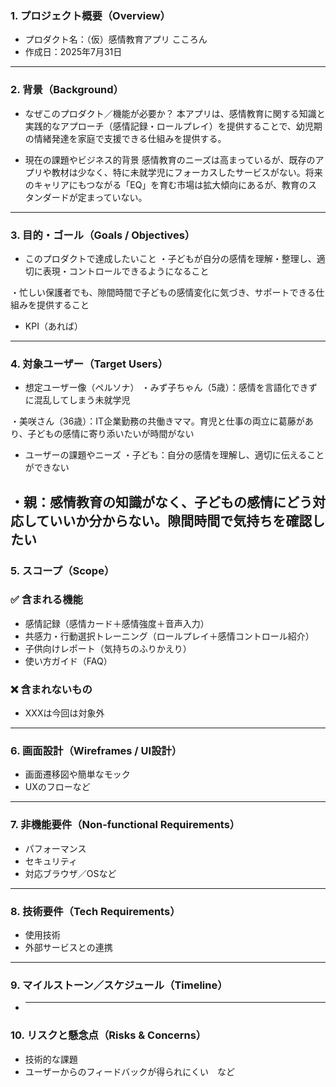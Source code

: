 ### 1. プロジェクト概要（Overview）

- プロダクト名：（仮）感情教育アプリ こころん
- 作成日：2025年7月31日

---

### 2. 背景（Background）

- なぜこのプロダクト／機能が必要か？
  本アプリは、感情教育に関する知識と実践的なアプローチ（感情記録・ロールプレイ）を提供することで、幼児期の情緒発達を家庭で支援できる仕組みを提供する。

- 現在の課題やビジネス的背景
  感情教育のニーズは高まっているが、既存のアプリや教材は少なく、特に未就学児にフォーカスしたサービスがない。将来のキャリアにもつながる「EQ」を育む市場は拡大傾向にあるが、教育のスタンダードが定まっていない。

---

### 3. 目的・ゴール（Goals / Objectives）

- このプロダクトで達成したいこと
  ・子どもが自分の感情を理解・整理し、適切に表現・コントロールできるようになること

・忙しい保護者でも、隙間時間で子どもの感情変化に気づき、サポートできる仕組みを提供すること

- KPI（あれば）

---

### 4. 対象ユーザー（Target Users）

- 想定ユーザー像（ペルソナ）
  ・みず子ちゃん（5歳）：感情を言語化できずに混乱してしまう未就学児

・美咲さん（36歳）：IT企業勤務の共働きママ。育児と仕事の両立に葛藤があり、子どもの感情に寄り添いたいが時間がない

- ユーザーの課題やニーズ
  ・子ども：自分の感情を理解し、適切に伝えることができない

## ・親：感情教育の知識がなく、子どもの感情にどう対応していいか分からない。隙間時間で気持ちを確認したい

### 5. スコープ（Scope）

### ✅ 含まれる機能

- 感情記録（感情カード＋感情強度＋音声入力）
- 共感力・行動選択トレーニング（ロールプレイ＋感情コントロール紹介）
- 子供向けレポート（気持ちのふりかえり）
- 使い方ガイド（FAQ）

### ❌ 含まれないもの

- XXXは今回は対象外

---

### 6. 画面設計（Wireframes / UI設計）

- 画面遷移図や簡単なモック
- UXのフローなど

---

### 7. 非機能要件（Non-functional Requirements）

- パフォーマンス
- セキュリティ
- 対応ブラウザ／OSなど

---

### 8. 技術要件（Tech Requirements）

- 使用技術
- 外部サービスとの連携

---

### 9. マイルストーン／スケジュール（Timeline）

- ***

### 10. リスクと懸念点（Risks & Concerns）

- 技術的な課題
- ユーザーからのフィードバックが得られにくい　など
